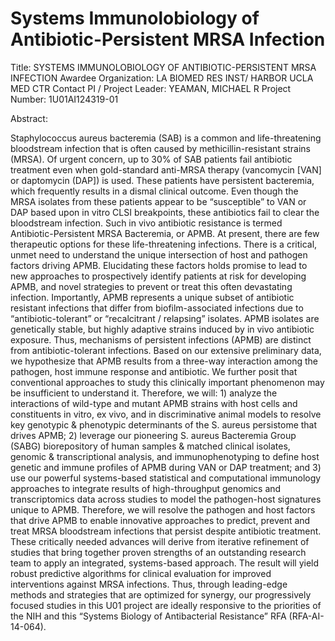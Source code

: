 # Systems Immunolobiology of Antibiotic-Persistent MRSA Infection

Title: SYSTEMS IMMUNOLOBIOLOGY OF ANTIBIOTIC-PERSISTENT MRSA INFECTION
Awardee Organization: LA BIOMED RES INST/ HARBOR UCLA MED CTR
Contact PI / Project Leader: YEAMAN, MICHAEL R
Project Number: 1U01AI124319-01

Abstract:

Staphylococcus aureus bacteremia (SAB) is a common and life-threatening bloodstream infection that is often caused by methicillin-resistant strains (MRSA). Of urgent concern, up to 30% of SAB patients fail antibiotic treatment even when gold-standard anti-MRSA therapy (vancomycin [VAN] or daptomycin (DAP]) is used. These patients have persistent bacteremia, which frequently results in a dismal clinical outcome. Even though the MRSA isolates from these patients appear to be “susceptible” to VAN or DAP based upon in vitro CLSI breakpoints, these antibiotics fail to clear the bloodstream infection. Such in vivo antibiotic resistance is termed Antibiotic-Persistent MRSA Bacteremia, or APMB. At present, there are few therapeutic options for these life-threatening infections. There is a critical, unmet need to understand the unique intersection of host and pathogen factors driving APMB. Elucidating these factors holds promise to lead to new approaches to prospectively identify patients at risk for developing APMB, and novel strategies to prevent or treat this often devastating infection. Importantly, APMB represents a unique subset of antibiotic resistant infections that differ from biofilm-associated infections due to “antibiotic-tolerant” or “recalcitrant / relapsing” isolates. APMB isolates are genetically stable, but highly adaptive strains induced by in vivo antibiotic exposure. Thus, mechanisms of persistent infections (APMB) are distinct from antibiotic-tolerant infections. Based on our extensive preliminary data, we hypothesize that APMB results from a three-way interaction among the pathogen, host immune response and antibiotic. We further posit that conventional approaches to study this clinically important phenomenon may be insufficient to understand it. Therefore, we will: 1) analyze the interactions of wild-type and mutant APMB strains with host cells and constituents in vitro, ex vivo, and in discriminative animal models to resolve key genotypic & phenotypic determinants of the S. aureus persistome that drives APMB; 2) leverage our pioneering S. aureus Bacteremia Group (SABG) biorepository of human samples & matched clinical isolates, genomic & transcriptional analysis, and immunophenotyping to define host genetic and immune profiles of APMB during VAN or DAP treatment; and 3) use our powerful systems-based statistical and computational immunology approaches to integrate results of high-throughput genomics and transcriptomics data across studies to model the pathogen-host signatures unique to APMB. Therefore, we will resolve the pathogen and host factors that drive APMB to enable innovative approaches to predict, prevent and treat MRSA bloodstream infections that persist despite antibiotic treatment. These critically needed advances will derive from iterative refinement of studies that bring together proven strengths of an outstanding research team to apply an integrated, systems-based approach. The result will yield robust predictive algorithms for clinical evaluation for improved interventions against MRSA infections. Thus, through leading-edge methods and strategies that are optimized for synergy, our progressively focused studies in this U01 project are ideally responsive to the priorities of the NIH and this “Systems Biology of Antibacterial Resistance” RFA (RFA-AI-14-064).
